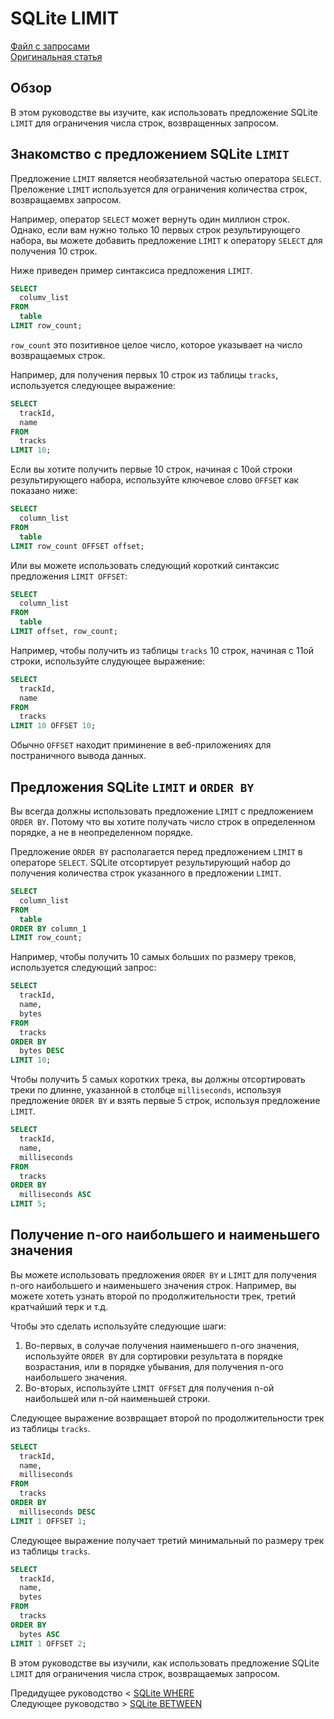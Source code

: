 # SQLite LIMIT ########################

[Файл с запросами][querys]   
[Оригинальная статья][origin]

[querys]: ./querys.sql
[origin]: https://www.sqlitetutorial.net/sqlite-limit/

## Обзор ##############################

В этом руководстве вы изучите, как использовать предложение SQLite `LIMIT` для ограничения числа строк, возвращенных запросом.

## Знакомство с предложением SQLite `LIMIT`

Предложение `LIMIT` является необязательной частью оператора `SELECT`. Преложение `LIMIT` используется для ограничения количества строк, возвращаемвх запросом.

Например, оператор `SELECT` может вернуть один миллион строк. Однако, если вам нужно только 10 первых строк результирующего набора, вы можете добавить предложение `LIMIT` к оператору `SELECT` для получения 10 строк.

Ниже приведен пример синтаксиса предложения `LIMIT`.

~~~ SQL ~~~~~~~~~~~~~~~~~~~~~~~~~~~~~~~
SELECT
  columv_list
FROM
  table
LIMIT row_count;
~~~~~~~~~~~~~~~~~~~~~~~~~~~~~~~~~~~~~~~

`row_count` это позитивное целое число, которое указывает на число возвращаемых строк.

Например, для получения первых 10 строк из таблицы `tracks`, используется следующее выражение:

~~~ SQL ~~~~~~~~~~~~~~~~~~~~~~~~~~~~~~~
SELECT
  trackId,
  name
FROM
  tracks
LIMIT 10;
~~~~~~~~~~~~~~~~~~~~~~~~~~~~~~~~~~~~~~~

Если вы хотите получить первые 10 строк, начиная с 10ой строки результирующего набора, используйте ключевое слово `OFFSET` как показано ниже:

~~~ SQL ~~~~~~~~~~~~~~~~~~~~~~~~~~~~~~~
SELECT
  column_list
FROM
  table
LIMIT row_count OFFSET offset;
~~~~~~~~~~~~~~~~~~~~~~~~~~~~~~~~~~~~~~~

Или вы можете использовать следующий короткий синтаксис предложения `LIMIT OFFSET`:

~~~ SQL ~~~~~~~~~~~~~~~~~~~~~~~~~~~~~~~
SELECT
  column_list
FROM
  table
LIMIT offset, row_count;
~~~~~~~~~~~~~~~~~~~~~~~~~~~~~~~~~~~~~~~

Например, чтобы получить из таблицы `tracks` 10 строк, начиная с 11ой строки, используйте слудующее выражение:

~~~ SQL ~~~~~~~~~~~~~~~~~~~~~~~~~~~~~~~
SELECT
  trackId,
  name
FROM
  tracks
LIMIT 10 OFFSET 10;
~~~~~~~~~~~~~~~~~~~~~~~~~~~~~~~~~~~~~~~

Обычно `OFFSET` находит приминение в веб-приложениях для постраничного вывода данных.

## Предложения SQLite `LIMIT` и `ORDER BY`

Вы всегда должны использовать предложение `LIMIT` с предложением `ORDER BY`. Потому что вы хотите получать число строк в определенном порядке, а не в неопределенном порядке.

Предложение `ORDER BY` располагается перед предложением `LIMIT` в операторе `SELECT`. SQLite отсортирует результирующий набор до получения количества строк указанного в предложении `LIMIT`.

~~~ SQL ~~~~~~~~~~~~~~~~~~~~~~~~~~~~~~~
SELECT
  column_list
FROM
  table
ORDER BY column_1
LIMIT row_count;
~~~~~~~~~~~~~~~~~~~~~~~~~~~~~~~~~~~~~~~

Например, чтобы получить 10 самых больших по размеру треков, используется следующий запрос:

~~~ SQL ~~~~~~~~~~~~~~~~~~~~~~~~~~~~~~~
SELECT
  trackId,
  name,
  bytes
FROM
  tracks
ORDER BY
  bytes DESC
LIMIT 10;
~~~~~~~~~~~~~~~~~~~~~~~~~~~~~~~~~~~~~~~

Чтобы получить 5 самых коротких трека, вы должны отсортировать треки по длинне, указанной в столбце `milliseconds`, используя предложение `ORDER BY` и взять первые 5 строк, используя предложение `LIMIT`.

~~~ SQL ~~~~~~~~~~~~~~~~~~~~~~~~~~~~~~~
SELECT
  trackId,
  name,
  milliseconds
FROM
  tracks
ORDER BY
  milliseconds ASC
LIMIT 5;
~~~~~~~~~~~~~~~~~~~~~~~~~~~~~~~~~~~~~~~

## Получение n-ого наибольшего и наименьшего значения

Вы можете использовать предложения `ORDER BY` и `LIMIT` для получения n-ого наибольшего и наименьшего значения строк. Например, вы можете хотеть узнать второй по продолжительности трек, третий кратчайший терк и т.д.

Чтобы это сделать используйте следующие шаги:

1. Во-первых, в солучае получения наименьшего n-ого значения, используйте `ORDER BY` для сортировки результата в порядке возрастания, или в порядке убывания, для получения n-ого наибольшего значения.
2. Во-вторых, используйте `LIMIT OFFSET` для получения n-ой наибольшей или n-ой наименьшей строки.

Следующее выражение возвращает второй по продолжительности трек из таблицы `tracks`.

~~~ SQL ~~~~~~~~~~~~~~~~~~~~~~~~~~~~~~~
SELECT
  trackId,
  name,
  milliseconds
FROM
  tracks
ORDER BY
  milliseconds DESC
LIMIT 1 OFFSET 1;
~~~~~~~~~~~~~~~~~~~~~~~~~~~~~~~~~~~~~~~

Следующее выражение получает третий минимальный по размеру трек из таблицы `tracks`.

~~~ SQL ~~~~~~~~~~~~~~~~~~~~~~~~~~~~~~~
SELECT 
  trackId,
  name,
  bytes
FROM
  tracks
ORDER BY
  bytes ASC
LIMIT 1 OFFSET 2;
~~~~~~~~~~~~~~~~~~~~~~~~~~~~~~~~~~~~~~~

В этом руководстве вы изучили, как использовать предложение SQLite `LIMIT` для ограничения числа строк, возвращаемых запросом.

Предидущее руководство < [SQLite WHERE][prev]  
Следующее руководство > [SQLite BETWEEN][next]

[prev]: ../04_Where/translate.md
[next]: ../06_Between/translate.md